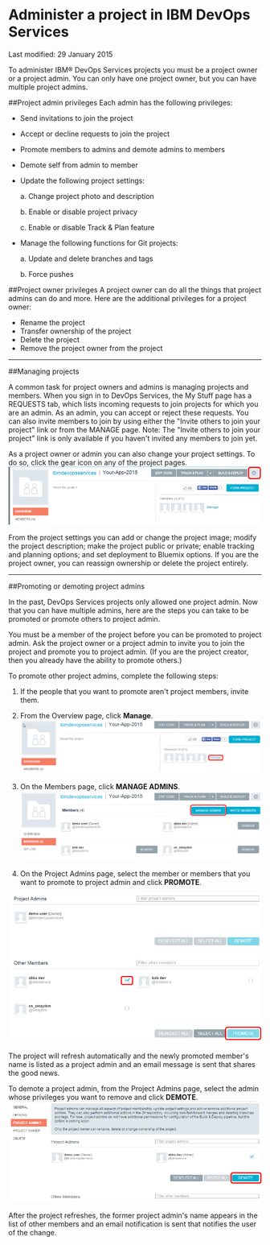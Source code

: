 # Administer a project in IBM DevOps Services 

Last modified: 29 January 2015


To administer IBM&reg; DevOps Services projects you must be a project owner or a project admin. You can only have one project owner, but you can have multiple project admins. 
 

##Project admin privileges
Each admin has the following privileges:
* Send invitations to join the project
* Accept or decline requests to join the project
* Promote members to admins and demote admins to members
* Demote self from admin to member
* Update the following project settings: 

	a. Change project photo and description
	
	b. Enable or disable project privacy
	
	c. Enable or disable Track & Plan feature
	
* Manage the following functions for Git projects:

	a. Update and delete branches and tags
	
	b. Force pushes

##Project owner privileges
A project owner can do all the things that project admins can do and more. Here are the additional privileges for a project owner:
* Rename the project
* Transfer ownership of the project
* Delete the project
* Remove the project owner from the project

----
##Managing projects

A common task for project owners and admins is managing projects and members. When you sign in to DevOps Services, the My Stuff page has a REQUESTS tab, which lists incoming requests to join projects for which you are an admin. As an admin, you can accept or reject these requests. You can also invite members to join by using either the "Invite others to join your project" link or from the MANAGE page. 
Note: The "Invite others to join your project" link is only available if you haven't invited any members to join yet.

As a project owner or admin you can also change your project settings. To do so, click the gear icon on any of the project pages. 
![Project settings gear icon][7]

From the project settings you can add or change the project image; modify the project description; make the project public or private; enable tracking and planning options; and set deployment to Bluemix options. If you are the project owner, you can reassign ownership or delete the project entirely.

----
##Promoting or demoting project admins

In the past, DevOps Services projects only allowed one project admin. Now that you can have multiple admins, here are the steps you can take to be promoted or promote others to project admin.

You must be a member of the project before you can be promoted to project admin. Ask the project owner or a project admin to invite you to join the project and promote you to project admin. (If you are the project creator, then you already have the ability to promote others.)

To promote other project admins, complete the following steps:

1. If the people that you want to promote aren't project members, invite them. 

2. From the Overview page, click **Manage**.
![Manage button on the overview page][4]

3. On the Members page, click **MANAGE ADMINS**.
![Manage admins button on the member page][5]

4. On the Project Admins page, select the member or members that you want to promote to project admin and click **PROMOTE**.

![Promote button on the project admins page][6]

The project will refresh automatically and the newly promoted member's name is listed as a project admin and an email message is sent that shares the good news.  

To demote a project admin, from the Project Admins page, select the admin whose privileges you want to remove and click **DEMOTE**.
![Project admin selected for demotion][8]

After the project refreshes, the former project admin's name appears in the list of other members and an email notification is sent that notifies the user of the change.

[1]: images/invitemembers.png
[2]: images/projadminspage1.png
[3]: images/projectoptionspage1.png
[4]: images/managemembers.png
[5]: images/manageadmins.png
[6]: images/promotemember.png
[7]: images/projectsettings.png
[8]: images/demoteadmin.png

